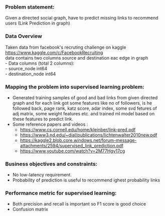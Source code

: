 ### Problem statement: 
Given a directed social graph, have to predict missing links to recommend users (Link Prediction in graph)

### Data Overview
Taken data from facebook's recruting challenge on kaggle https://www.kaggle.com/c/FacebookRecruiting  
data contains two columns source and destination eac edge in graph <br>
    - Data columns (total 2 columns): <br> 
    - source_node         int64  
    - destination_node    int64  
 
 ### Mapping the problem into supervised learning problem:
- Generated training samples of good and bad links from given directed graph and for each link got some features like no of followers, is he followed back, page rank, katz score, adar index, some svd fetures of adj matrix, some weight features etc. and trained ml model based on these features to predict link. 
- Some reference papers and videos :  
    - https://www.cs.cornell.edu/home/kleinber/link-pred.pdf
    - https://www3.nd.edu/~dial/publications/lichtenwalter2010new.pdf
    - https://kaggle2.blob.core.windows.net/forum-message-attachments/2594/supervised_link_prediction.pdf
    - https://www.youtube.com/watch?v=2M77Hgy17cg
    
### Business objectives and constraints:  
- No low-latency requirement.
- Probability of prediction is useful to recommend ighest probability links

### Performance metric for supervised learning:  
- Both precision and recall is important so F1 score is good choice
- Confusion matrix
